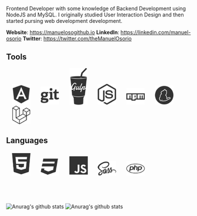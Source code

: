Frontend Developer with some knowledge of Backend Development using NodeJS and MySQL. I originally studied User Interaction Design and then started pursing web development development. 

**Website**: https://manuelosogithub.io
**LinkedIn**: https://linkedin.com/manuel-osorio
**Twitter**: https://twitter.com/theManuelOsorio

## Tools
<img src="./img/angular-brands.svg" style="margin-left:16px;" width="50px" alt="Angular 11"/>&nbsp;&nbsp;&nbsp;<img src="./img/git-brands.svg" style="margin-left:16px;" width="50px" alt="Git Version Control"/>&nbsp;&nbsp;&nbsp;<img src="./img/gulp-brands.svg" style="margin-left:16px;"  width="50px" alt="Gulp"/>&nbsp;&nbsp;&nbsp;<img src="./img/node-js-brands.svg" style="margin-left:16px;"  width="50px" alt="Node JS"/>&nbsp;&nbsp;&nbsp;<img src="./img/npm-brands.svg" style="margin-left:16px;" width="50px" alt="Node Package Manager"/>&nbsp;&nbsp;&nbsp;<img src="./img/yarn-brands.svg" style="margin-left:16px;" width="50px" alt="Yarn Package Manager"/>&nbsp;&nbsp;&nbsp;<img src="./img/laravel-brands.svg" style="margin-left:16px;" width="50px" alt="Laravel"/>

## Languages

<img src="./img/html5-brands.svg" style="margin-left:16px;" width="50px" alt="html5"/>&nbsp;&nbsp;&nbsp;<img src="./img/css3-brands.svg" style="margin-left:16px;" width="50px" />&nbsp;&nbsp;&nbsp;<img src="./img/js-brands.svg" style="margin-left:16px;" width="50px" />&nbsp;&nbsp;&nbsp;<img src="./img/sass-brands.svg" style="margin-left:16px;" width="50px" alt="SASS"/>&nbsp;&nbsp;&nbsp;<img src="./img/php-brands.svg" style="margin-left:16px;" width="50px" alt="PHP"/>

##  

![Anurag's github stats](https://github-readme-stats.vercel.app/api?username=manuelosorio&count_private=true&layout=compact&hide_rank=true)
![Anurag's github stats](https://github-readme-stats.vercel.app/api/top-langs?username=manuelosorio&count_private=true&layout=compact)

